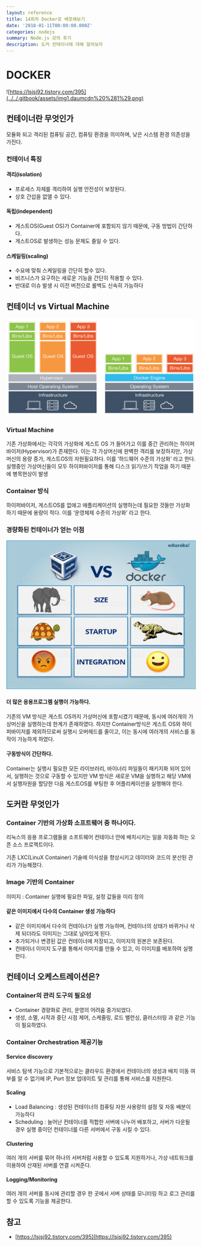 ```yaml
---
layout: reference
title: 14회차 Docker로 배포해보기
date: '2018-01-11T00:00:00.000Z'
categories: nodejs
summary: Node.js 강의 후기
description: 도커 컨테이너에 대해 알아보자
---
```


# DOCKER

![https://lsjsj92.tistory.com/395](../../.gitbook/assets/img1.daumcdn%20%281%29.png)

## 컨테이너란 무엇인가

모듈화 되고 격리된 컴퓨팅 공간, 컴퓨팅 환경을 의미하며, 낮은 시스템 환경 의존성을 가진다.

### 컨테이너 특징

#### 격리\(isolation\)

* 프로세스 자체를 격리하여 실행 안전성이 보장된다.
* 상호 간섭을 없앨 수 있다.

#### 독립\(independent\)

* 게스트OS\(Guest OS\)가 Container에 포함되지 않기 때문에, 구동 방법이 간단하다.
* 게스트OS로 발생하는 성능 문제도 줄일 수 있다.

#### 스케일링\(scaling\)

* 수요에 맞춰 스케일링을 간단히 할수 있다.
* 비즈니스가 요구하는 새로운 기능을 간단히 적용할 수 있다.
* 반대로 이슈 발생 시 이전 버전으로 롤백도 신속히 가능하다

## 컨테이너 vs Virtual Machine

![](../../.gitbook/assets/1%20%289%29.png)

### Virtual Machine

기존 가상화에서는 각각의 가상화에 게스트 OS 가 들어가고 이를 중간 관리하는 하이퍼바이저\(Hypervisor\)가 존재한다. 이는 각 가상머신에 완벽한 격리를 보장하지만, 가상머신의 용량 증가, 게스트OS의 자원필요하다. 이를 ‘하드웨어 수준의 가상화’ 라고 한다. 실행중인 가상머신들이 모두 하이퍼바이저를 통해 디스크 읽기/쓰기 작업을 하기 때문에 병목현상이 발생

### Container 방식

하이퍼바이저, 게스트OS를 없애고 애플리케이션의 실행하는데 필요한 것들만 가상화 하기 때문에 용량이 적다. 이를 ‘운영체제 수준의 가상화’ 라고 한다.

### 경량화된 컨테이너가 얻는 이점

![](../../.gitbook/assets/2%20%285%29.png)

#### 더 많은 응용프로그램 실행이 가능하다.

기존의 VM 방식은 게스트 OS까지 가상머신에 포함시켰기 때문에, 동시에 여러개의 가상머신을 실행하는데 한계가 존재하였다. 하지만 Container방식은 게스트 OS와 하이퍼바이저를 제외하므로써 실행시 오버헤드를 줄이고, 이는 동시에 여러개의 서비스를 동작이 가능하게 하였다.

#### 구동방식이 간단하다.

Container는 실행시 필요한 모든 라이브러리, 바이너리 파일들이 패키지화 되어 있어서, 실행하는 것으로 구동할 수 있지만 VM 방식은 새로운 VM을 실행하고 해당 VM에서 실행자원을 할당한 다음 게스트OS를 부팅한 후 어플리케이션을 실행해야 한다.

## 도커란 무엇인가

### Container 기반의 가상화 소프트웨어 중 하나이다.

리눅스의 응용 프로그램들을 소프트웨어 컨테이너 안에 배치시키는 일을 자동화 하는 오픈 소스 프로젝트‌이다.

기존 LXC\(LinuX Container\) 기술에 이식성을 향상시키고 데이터와 코드의 분산된 관리가 가능해졌다.

### Image 기반의 Container

이미지 : Container 실행에 필요한 파일, 설정 값들을 미리 정의

#### 같은 이미지에서 다수의 Container 생성 가능하다

* 같은 이미지에서 다수의 컨테이너가 실행 가능하며, 컨테이너의 상태가 바뀌거나 삭제 되더라도 이미지는 그대로 남아있게 된다.
* 추가되거나 변경된 값은 컨테이너에 저장되고, 이미지의 원본은 보존된다.
* 컨테이너 이미지 도구를 통해서 이미지를 만들 수 있고, 이 이미지를 배포하여 실행한다.

## 컨테이너 오케스트레이션은?

### Container의 관리 도구의 필요성

* Container 경량화로 관리, 운영의 어려움 증가되었다.
* 생성, 소멸, 시작과 중단 시점 제어, 스케줄링, 로드 밸런싱, 클러스터링 과 같은 기능이 필요하였다.

### Container Orchestration 제공기능

#### Service discovery

서비스 탐색 기능으로 기본적으로는 클라우드 환경에서 컨테이너의 생성과 배치 이동 여부를 알 수 없기에 IP, Port 정보 업데이트 및 관리를 통해 서비스를 지원한다.

#### Scaling

* Load Balancing : 생성된 컨테이너의 컴퓨팅 자원 사용량의 설정 및 자동 배분이 가능하다
* Scheduling : 늘어난 컨테이너를 적합한 서버에 나누어 배포하고, 서버가 다운될 경우 실행 중이던 컨테이너를 다른 서버에서 구동 시킬 수 있다.

#### Clustering

여러 개의 서버를 묶어 하나의 서버처럼 사용할 수 있도록 지원하거나, 가상 네트워크를 이용하여 산재된 서버를 연결 시켜준다.

#### Logging/Monitoring

여러 개의 서버를 동시에 관리할 경우 한 곳에서 서버 상태를 모니터링 하고 로그 관리를 할 수 있도록 기능을 제공한다.

## 참고

* [https://lsjsj92.tistory.com/395](https://lsjsj92.tistory.com/395)

